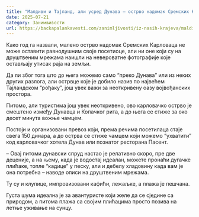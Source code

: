 ```yaml
---
title: "Малдиви и Тајланд, али усред Дунава – острво надомак Сремских Карловаца"
date: 2025-07-21
category: Занимљивости
url: https://backapalankavesti.com/zanimljivosti/iz-nasih-krajeva/maldivi-i-tajland-usred-dunava-ostrvo-nadomak-sremskih-karlovaca/
---
```


Како год га назвали, малено острво надомак Сремских Карловаца не може оставити равнодушним своје посетиоце, али ни оне који су на друштвеним мрежама наишли на невероватне фотографије које остављају утисак раја на земљи.

Да ли због тога што до њега можемо само “преко Дунава” или из неких других разлога, али острвце које је добило назив по највећем Тајландском “рођаку”, још увек важи за неоткривену оазу војвођанских простора.

Питомо, али туристима још увек неоткривено, ово карловачко острво је смештено између Дунавца и Копачког рита, а до њега се стиже за око десет минута вожње чамцем.

Постоји и организовани превоз који, према речима посетилаца стаје свега 150 динара, а до острва се стиже чамцем који можемо “ухватити” код карловачког хотела Дунав или познатог ресторана Пасент.

– Овај питоми дунавски спруд настао је релативно скоро, пре две деценије, а на њему, када је водостај идеалан, можете пронаћи дугачке плићаке, топле “кадице” у песку, али и дебелу хладовину када вам је она потребна – наводе описи на друштвеним мрежама.

Ту су и клупице, импровизовани кафићи, лежаљке, а плажа је пешчана.

Густа шума идеална је за авантуристе који желе да се сједине са природом, а питома плажа са својим плићацима просто позива на летње уживање на сунцу.
